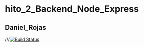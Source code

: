 # hito_2_Backend_Node_Express
## Daniel_Rojas

///[![Build Status]()](https://github.com/drojaslopez/hito_2_Backend_Node_Express)



